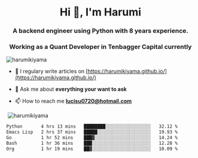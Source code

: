<h1 align="center">Hi 👋, I'm Harumi</h1>
<h3 align="center">A backend engineer using <b>Python</b> with 8 years experience.</h3>
<h3 align="center">Working as a Quant Developer in <b>Tenbagger Capital</b> currently</h3>

<p align="left"> <img src="https://komarev.com/ghpvc/?username=harumikiyama" alt="harumikiyama" /> </p>


- 📝 I regulary write articles on [https://harumikiyama.github.io/](https://harumikiyama.github.io/)

- 💬 Ask me about **everything your want to ask**

- 📫 How to reach me **lucisu0720@hotmail.com**

<p>&nbsp;<img align="center" src="https://github-readme-stats.vercel.app/api?username=harumikiyama&show_icons=true" alt="harumikiyama" /></p>


<!--START_SECTION:waka-->

```txt
Python       4 hrs 13 mins   ████████░░░░░░░░░░░░░░░░░   32.12 %
Emacs Lisp   2 hrs 37 mins   █████░░░░░░░░░░░░░░░░░░░░   19.93 %
Go           1 hr 52 mins    ███▓░░░░░░░░░░░░░░░░░░░░░   14.24 %
Bash         1 hr 36 mins    ███░░░░░░░░░░░░░░░░░░░░░░   12.28 %
Org          1 hr 19 mins    ██▓░░░░░░░░░░░░░░░░░░░░░░   10.09 %
```

<!--END_SECTION:waka-->
